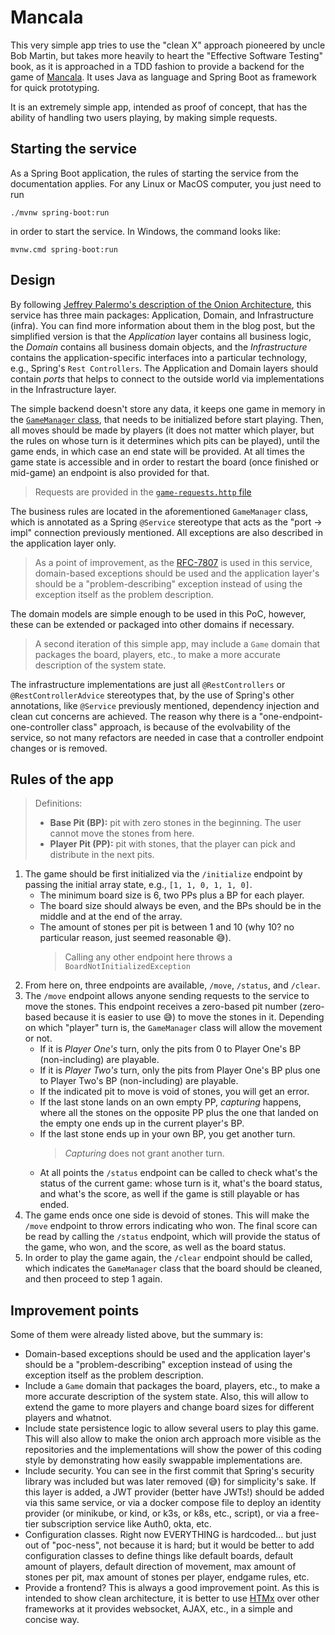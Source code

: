 [mancala]: https://en.wikipedia.org/wiki/Mancala
[game_manager]: src/main/java/com/fun/mancala/application/GameManager.java
[onion_arch]: https://jeffreypalermo.com/2008/07/the-onion-architecture-part-1/
[rfc_7807]: https://datatracker.ietf.org/doc/html/rfc7807
[htmx]: https://htmx.org/

# Mancala

This very simple app tries to use the "clean X" approach pioneered by uncle Bob Martin, but takes more heavily to heart the
"Effective Software Testing" book, as it is approached in a TDD fashion to provide a backend for the game of [Mancala][mancala].
It uses Java as language and Spring Boot as framework for quick prototyping.

It is an extremely simple app, intended as proof of concept, that has the ability of handling two users playing, by making
simple requests.

## Starting the service

As a Spring Boot application, the rules of starting the service from the documentation applies. For any Linux or MacOS computer,
you just need to run

```shell
./mvnw spring-boot:run
```

in order to start the service. In Windows, the command looks like:

```shell
mvnw.cmd spring-boot:run
```

## Design

By following [Jeffrey Palermo's description of the Onion Architecture][onion_arch], this service has three main packages:
Application, Domain, and Infrastructure (infra). You can find more information about them in the blog post, but the simplified
version is that the *Application* layer contains all business logic, the *Domain* contains all business domain objects, and the
*Infrastructure* contains the application-specific interfaces into a particular technology, e.g., Spring's `Rest Controllers`.
The Application and Domain layers should contain *ports* that helps to connect to the outside world via implementations in the
Infrastructure layer.

The simple backend doesn't store any data, it keeps one game in memory in the [`GameManager` class][game_manager], that needs
to be initialized before start playing. Then, all moves should be made by players (it does not matter which player, but
the rules on whose turn is it determines which pits can be played), until the game ends, in which case an end state will be
provided. At all times the game state is accessible and in order to restart the board (once finished or mid-game) an endpoint
is also provided for that.

> Requests are provided in the [`game-requests.http` file](game-requests.http)

The business rules are located in the aforementioned `GameManager` class, which is annotated as a Spring `@Service` stereotype
that acts as the "port -> impl" connection previously mentioned. All exceptions are also described in the application layer only.

> As a point of improvement, as the [RFC-7807][rfc_7807] is used in this service, domain-based exceptions should be used and
> the application layer's should be a "problem-describing" exception instead of using the exception itself as the problem description.

The domain models are simple enough to be used in this PoC, however, these can be extended or packaged into other domains if necessary.

> A second iteration of this simple app, may include a `Game` domain that packages the board, players, etc., to make a more accurate
> description of the system state.

The infrastructure implementations are just all `@RestControllers` or `@RestControllerAdvice` stereotypes that, by the use of
Spring's other annotations, like `@Service` previously mentioned, dependency injection and clean cut concerns are achieved.
The reason why there is a "one-endpoint-one-controller class" approach, is because of the evolvability of the service, so not
many refactors are needed in case that a controller endpoint changes or is removed.

## Rules of the app

> Definitions:
>
> - **Base Pit (BP):** pit with zero stones in the beginning. The user cannot move the stones from here.
> - **Player Pit (PP):** pit with stones, that the player can pick and distribute in the next pits.


1. The game should be first initialized via the `/initialize` endpoint by passing the initial array state, e.g., `[1, 1, 0, 1, 1, 0]`.
    - The minimum board size is 6, two PPs plus a BP for each player.
    - The board size should always be even, and the BPs should be in the middle and at the end of the array.
    - The amount of stones per pit is between 1 and 10 (why 10? no particular reason, just seemed reasonable :sweat_smile:).
      > Calling any other endpoint here throws a `BoardNotInitializedException`
2. From here on, three endpoints are available, `/move`, `/status`, and `/clear`.
3. The `/move` endpoint allows anyone sending requests to the service to move the stones. This endpoint receives a zero-based pit number
   (zero-based because it is easier to use :sweat_smile:) to move the stones in it. Depending on which "player" turn is, the `GameManager`
   class will allow the movement or not.
    - If it is *Player One's* turn, only the pits from 0 to Player One's BP (non-including) are playable.
    - If it is *Player Two's* turn, only the pits from Player One's BP plus one to Player Two's BP (non-including) are playable.
    - If the indicated pit to move is void of stones, you will get an error.
    - If the last stone lands on an own empty PP, *capturing* happens, where all the stones on the opposite PP plus the one that landed
      on the empty one ends up in the current player's BP.
    - If the last stone ends up in your own BP, you get another turn.
      > *Capturing* does not grant another turn.
    - At all points the `/status` endpoint can be called to check what's the status of the current game: whose turn is it, what's the board
      status, and what's the score, as well if the game is still playable or has ended.
4. The game ends once one side is devoid of stones. This will make the `/move` endpoint to throw errors indicating who won. The final score
   can be read by calling the `/status` endpoint, which will provide the status of the game, who won, and the score, as well as the board status.
5. In order to play the game again, the `/clear` endpoint should be called, which indicates the `GameManager` class that the board should be
   cleaned, and then proceed to step 1 again.

## Improvement points

Some of them were already listed above, but the summary is:

- Domain-based exceptions should be used and the application layer's should be a "problem-describing" exception instead of using the
  exception itself as the problem description.
- Include a `Game` domain that packages the board, players, etc., to make a more accurate description of the system state. Also, this
  will allow to extend the game to more players and change board sizes for different players and whatnot.
- Include state persistence logic to allow several users to play this game. This will also allow to make the onion arch approach more
  visible as the repositories and the implementations will show the power of this coding style by demonstrating how easily swappable
  implementations are.
- Include security. You can see in the first commit that Spring's security library was included but was later removed (:sweat_smile:)
  for simplicity's sake. If this layer is added, a JWT provider (better have JWTs!) should be added via this same service, or via a
  docker compose file to deploy an identity provider (or minikube, or kind, or k3s, or k8s, etc., script), or via a free-tier subscription
  service like Auth0, okta, etc.
- Configuration classes. Right now EVERYTHING is hardcoded... but just out of "poc-ness", not because it is hard; but it would be better
  to add configuration classes to define things like default boards, default amount of players, default direction of movement, max amount
  of stones per pit, max amount of stones per player, endgame rules, etc.
- Provide a frontend? This is always a good improvement point. As this is intended to show clean architecture, it is better to use
  [HTMx][htmx] over other frameworks at it provides websocket, AJAX, etc., in a simple and concise way.
